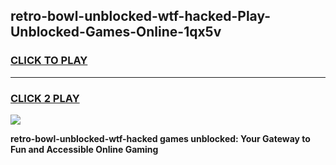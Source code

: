 
## retro-bowl-unblocked-wtf-hacked-Play-Unblocked-Games-Online-1qx5v
<h3>
<a href="https://premium76.site?title=retro-bowl-unblocked-wtf-hacked&ref=25A">CLICK TO PLAY</a></h3>
<hr>

<h3>
<a href="https://premium76.site?title=retro-bowl-unblocked-wtf-hacked&ref=25A">CLICK 2 PLAY</a>
  
</h3>

<a href="https://premium76.site?title=retro-bowl-unblocked-wtf-hacked&ref=25A"><img src="https://clearcache.store/games.png"></a>


**retro-bowl-unblocked-wtf-hacked games unblocked: Your Gateway to Fun and Accessible Online Gaming**
